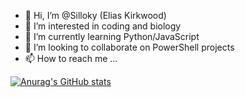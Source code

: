 - 👋 Hi, I’m @Silloky (Elias Kirkwood)
- 👀 I’m interested in coding and biology
- 🌱 I’m currently learning Python/JavaScript
- 💞️ I’m looking to collaborate on PowerShell projects
- 📫 How to reach me ...

[![Anurag's GitHub stats](https://github-readme-stats.vercel.app/api?username=anuraghazra)](https://github.com/anuraghazra/github-readme-stats)

<!---
Silloky/Silloky is a ✨ special ✨ repository because its `README.md` (this file) appears on your GitHub profile.
You can click the Preview link to take a look at your changes.
--->

